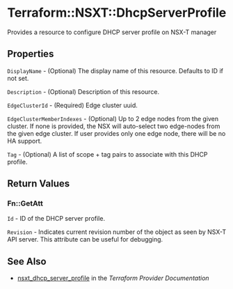 # Terraform::NSXT::DhcpServerProfile

Provides a resource to configure DHCP server profile on NSX-T manager

## Properties

`DisplayName` - (Optional) The display name of this resource. Defaults to ID if not set.

`Description` - (Optional) Description of this resource.

`EdgeClusterId` - (Required) Edge cluster uuid.

`EdgeClusterMemberIndexes` - (Optional) Up to 2 edge nodes from the given cluster. If none is provided, the NSX will auto-select two edge-nodes from the given edge cluster. If user provides only one edge node, there will be no HA support.

`Tag` - (Optional) A list of scope + tag pairs to associate with this DHCP profile.


## Return Values

### Fn::GetAtt

`Id` - ID of the DHCP server profile.

`Revision` - Indicates current revision number of the object as seen by NSX-T API server. This attribute can be useful for debugging.

## See Also

* [nsxt_dhcp_server_profile](https://www.terraform.io/docs/providers/nsxt/r/dhcp_server_profile.html) in the _Terraform Provider Documentation_